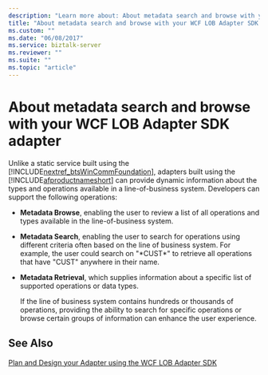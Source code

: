 ```yaml
---
description: "Learn more about: About metadata search and browse with your WCF LOB Adapter SDK adapter"
title: "About metadata search and browse with your WCF LOB Adapter SDK adapter"
ms.custom: ""
ms.date: "06/08/2017"
ms.service: biztalk-server
ms.reviewer: ""
ms.suite: ""
ms.topic: "article"
---
```

# About metadata search and browse with your WCF LOB Adapter SDK adapter
Unlike a static service built using the [!INCLUDE[nextref_btsWinCommFoundation](../../includes/nextref-btswincommfoundation-md.md)], adapters built using the [!INCLUDE[afproductnameshort](../../includes/afproductnameshort-md.md)] can provide dynamic information about the types and operations available in a line-of-business system. Developers can support the following operations:  
  
- **Metadata Browse**, enabling the user to review a list of all operations and types available in the line-of-business system.  
  
- **Metadata Search**, enabling the user to search for operations using different criteria often based on the line of business system. For example, the user could search on "*CUST\*" to retrieve all operations that have "CUST" anywhere in their name.  
  
- **Metadata Retrieval**, which supplies information about a specific list of supported operations or data types.  
  
  If the line of business system contains hundreds or thousands of operations, providing the ability to search for specific operations or browse certain groups of information can enhance the user experience.  
  
## See Also  
 [Plan and Design your Adapter using the WCF LOB Adapter SDK](plan-and-design-your-adapter-using-the-wcf-lob-adapter-sdk.md)
